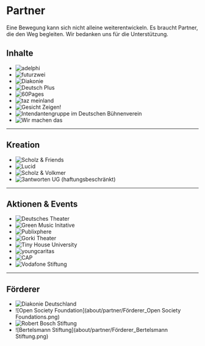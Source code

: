 # Partner

Eine Bewegung kann sich nicht alleine weiterentwickeln.
Es braucht Partner, die den Weg begleiten.
Wir bedanken uns für die Unterstützung.

## Inhalte

- ![adelphi](about/partner/adelphi.jpg)
- ![futurzwei](about/partner/Inhalte_Logo_FuturZwei_300dpi_klein.png)
- ![Diakonie](about/partner/InhalteUNDFörderer_Diakonie_Wort_Bild_Marke_CMYK.png)
- ![Deutsch Plus](about/partner/Inhalte_DeutschPlus_LOGO_final_gross_OHNE.png)
- ![60Pages](about/partner/Inhalte60pages_black.png)
- ![taz meinland](about/partner/Inhalte_taz-meinland_web.png)
- ![Gesicht Zeigen!](about/partner/Inhalte_GesichtZwigenLOGO_WEB_72_M.gif)
- ![Intendantengruppe im Deutschen Bühnenverein](about/partner/Intendantengruppe-im-Deutschen-Buehnenverein.jpg)
- ![Wir machen das](about/partner/Logo-wirmachendas.png)  

---

## Kreation

- ![Scholz & Friends](about/partner/ScholzAndFriends.png)
- ![Lucid](about/partner/lucid.svg)
- ![Scholz & Volkmer](about/partner/Kreation_scholz-volkmer-gmbhcolorlogo.png)
- ![3antworten UG (haftungsbeschränkt)](about/partner/3antworten.png)

---

## Aktionen & Events

- ![Deutsches Theater](about/partner/Aktion_deutsches-theater-logo.png)
- ![Green Music Initative](about/partner/Aktion_GreenMusicInitiative_Logo-01.svg)
- ![Publixphere](about/partner/Aktion_Publixphere.png)
- ![Gorki Theater ](about/partner/Aktion_Gorki.png)
- ![Tiny House University](about/partner/Aktion_Tinyhouse_University.png)
- ![youngcaritas](about/partner/Aktion_ycd_rgb.png)
- ![CAP](about/partner/Aktion_CAP.png)
- ![Vodafone Stiftung](about/partner/Förderer_VodafoneStiftungVSD_Logo.png)

---

## Förderer

- ![Diakonie Deutschland](about/partner/InhalteUNDFörderer_Diakonie_Wort_Bild_Marke_CMYK.png)
- ![Open Society Foundation](about/partner/Förderer_Open Society Foundations.png)
- ![Robert Bosch Stiftung](about/partner/FördererBoschStiftungCDToolbox_rbs_logo_rgb.png)
- ![Bertelsmann Stiftung](about/partner/Förderer_Bertelsmann Stiftung.png)
